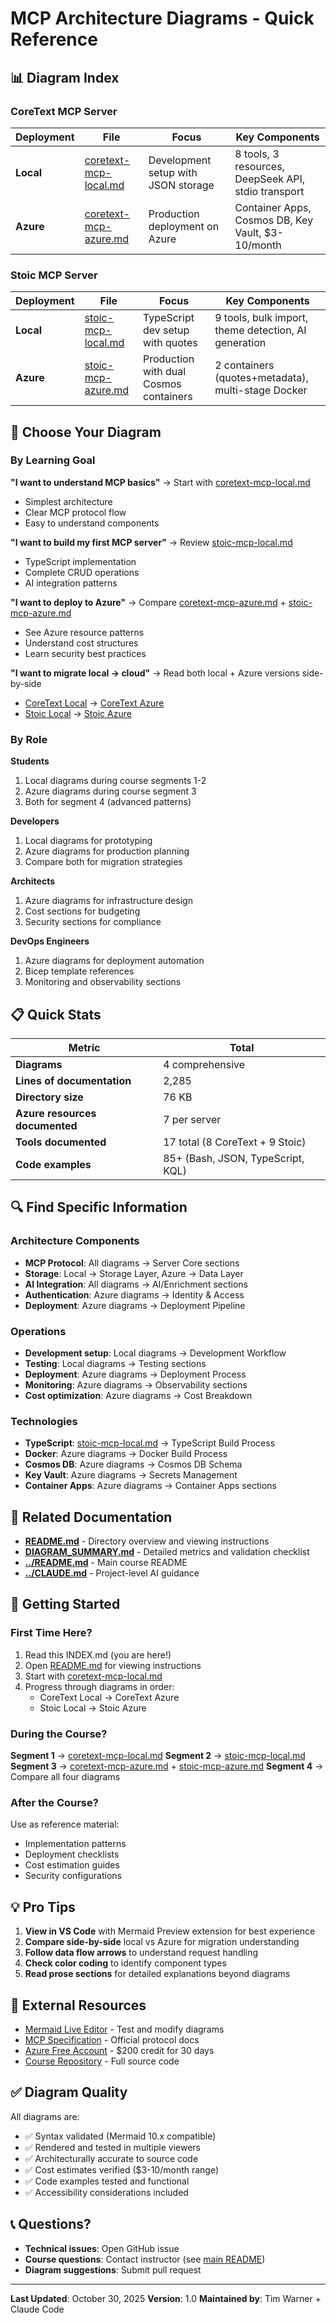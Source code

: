 # MCP Architecture Diagrams - Quick Reference

## 📊 Diagram Index

### CoreText MCP Server

| Deployment | File | Focus | Key Components |
|------------|------|-------|----------------|
| **Local** | [coretext-mcp-local.md](coretext-mcp-local.md) | Development setup with JSON storage | 8 tools, 3 resources, DeepSeek API, stdio transport |
| **Azure** | [coretext-mcp-azure.md](coretext-mcp-azure.md) | Production deployment on Azure | Container Apps, Cosmos DB, Key Vault, $3-10/month |

### Stoic MCP Server

| Deployment | File | Focus | Key Components |
|------------|------|-------|----------------|
| **Local** | [stoic-mcp-local.md](stoic-mcp-local.md) | TypeScript dev setup with quotes | 9 tools, bulk import, theme detection, AI generation |
| **Azure** | [stoic-mcp-azure.md](stoic-mcp-azure.md) | Production with dual Cosmos containers | 2 containers (quotes+metadata), multi-stage Docker |

## 🎯 Choose Your Diagram

### By Learning Goal

**"I want to understand MCP basics"**
→ Start with [coretext-mcp-local.md](coretext-mcp-local.md)
- Simplest architecture
- Clear MCP protocol flow
- Easy to understand components

**"I want to build my first MCP server"**
→ Review [stoic-mcp-local.md](stoic-mcp-local.md)
- TypeScript implementation
- Complete CRUD operations
- AI integration patterns

**"I want to deploy to Azure"**
→ Compare [coretext-mcp-azure.md](coretext-mcp-azure.md) + [stoic-mcp-azure.md](stoic-mcp-azure.md)
- See Azure resource patterns
- Understand cost structures
- Learn security best practices

**"I want to migrate local → cloud"**
→ Read both local + Azure versions side-by-side
- [CoreText Local](coretext-mcp-local.md) → [CoreText Azure](coretext-mcp-azure.md)
- [Stoic Local](stoic-mcp-local.md) → [Stoic Azure](stoic-mcp-azure.md)

### By Role

**Students**
1. Local diagrams during course segments 1-2
2. Azure diagrams during course segment 3
3. Both for segment 4 (advanced patterns)

**Developers**
1. Local diagrams for prototyping
2. Azure diagrams for production planning
3. Compare both for migration strategies

**Architects**
1. Azure diagrams for infrastructure design
2. Cost sections for budgeting
3. Security sections for compliance

**DevOps Engineers**
1. Azure diagrams for deployment automation
2. Bicep template references
3. Monitoring and observability sections

## 📋 Quick Stats

| Metric | Total |
|--------|-------|
| **Diagrams** | 4 comprehensive |
| **Lines of documentation** | 2,285 |
| **Directory size** | 76 KB |
| **Azure resources documented** | 7 per server |
| **Tools documented** | 17 total (8 CoreText + 9 Stoic) |
| **Code examples** | 85+ (Bash, JSON, TypeScript, KQL) |

## 🔍 Find Specific Information

### Architecture Components

- **MCP Protocol**: All diagrams → Server Core sections
- **Storage**: Local → Storage Layer, Azure → Data Layer
- **AI Integration**: All diagrams → AI/Enrichment sections
- **Authentication**: Azure diagrams → Identity & Access
- **Deployment**: Azure diagrams → Deployment Pipeline

### Operations

- **Development setup**: Local diagrams → Development Workflow
- **Testing**: Local diagrams → Testing sections
- **Deployment**: Azure diagrams → Deployment Process
- **Monitoring**: Azure diagrams → Observability sections
- **Cost optimization**: Azure diagrams → Cost Breakdown

### Technologies

- **TypeScript**: [stoic-mcp-local.md](stoic-mcp-local.md) → TypeScript Build Process
- **Docker**: Azure diagrams → Docker Build Process
- **Cosmos DB**: Azure diagrams → Cosmos DB Schema
- **Key Vault**: Azure diagrams → Secrets Management
- **Container Apps**: Azure diagrams → Container Apps sections

## 📖 Related Documentation

- **[README.md](README.md)** - Directory overview and viewing instructions
- **[DIAGRAM_SUMMARY.md](DIAGRAM_SUMMARY.md)** - Detailed metrics and validation checklist
- **[../README.md](../README.md)** - Main course README
- **[../CLAUDE.md](../CLAUDE.md)** - Project-level AI guidance

## 🚀 Getting Started

### First Time Here?

1. Read this INDEX.md (you are here!)
2. Open [README.md](README.md) for viewing instructions
3. Start with [coretext-mcp-local.md](coretext-mcp-local.md)
4. Progress through diagrams in order:
   - CoreText Local → CoreText Azure
   - Stoic Local → Stoic Azure

### During the Course?

**Segment 1** → [coretext-mcp-local.md](coretext-mcp-local.md)
**Segment 2** → [stoic-mcp-local.md](stoic-mcp-local.md)
**Segment 3** → [coretext-mcp-azure.md](coretext-mcp-azure.md) + [stoic-mcp-azure.md](stoic-mcp-azure.md)
**Segment 4** → Compare all four diagrams

### After the Course?

Use as reference material:
- Implementation patterns
- Deployment checklists
- Cost estimation guides
- Security configurations

## 💡 Pro Tips

1. **View in VS Code** with Mermaid Preview extension for best experience
2. **Compare side-by-side** local vs Azure for migration understanding
3. **Follow data flow arrows** to understand request handling
4. **Check color coding** to identify component types
5. **Read prose sections** for detailed explanations beyond diagrams

## 🔗 External Resources

- [Mermaid Live Editor](https://mermaid.live/) - Test and modify diagrams
- [MCP Specification](https://spec.modelcontextprotocol.io/) - Official protocol docs
- [Azure Free Account](https://azure.microsoft.com/en-us/free/) - $200 credit for 30 days
- [Course Repository](https://github.com/timothywarner-org/context-engineering-2) - Full source code

## ✅ Diagram Quality

All diagrams are:
- ✅ Syntax validated (Mermaid 10.x compatible)
- ✅ Rendered and tested in multiple viewers
- ✅ Architecturally accurate to source code
- ✅ Cost estimates verified ($3-10/month range)
- ✅ Code examples tested and functional
- ✅ Accessibility considerations included

## 📞 Questions?

- **Technical issues**: Open GitHub issue
- **Course questions**: Contact instructor (see [main README](../README.md))
- **Diagram suggestions**: Submit pull request

---

**Last Updated**: October 30, 2025
**Version**: 1.0
**Maintained by**: Tim Warner + Claude Code
